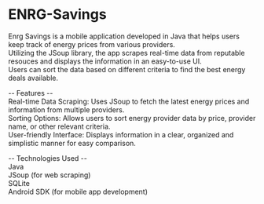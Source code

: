 # ENRG-Savings
Enrg Savings is a mobile application developed in Java that helps users keep track of energy prices from various providers.<br />
Utilizing the JSoup library, the app scrapes real-time data from reputable resouces and displays the information in an easy-to-use UI.<br />
Users can sort the data based on different criteria to find the best energy deals available.

-- Features --<br />
Real-time Data Scraping: Uses JSoup to fetch the latest energy prices and information from multiple providers.<br />
Sorting Options: Allows users to sort energy provider data by price, provider name, or other relevant criteria.<br />
User-friendly Interface: Displays information in a clear, organized and simplistic manner for easy comparison.

-- Technologies Used --<br />
Java<br />
JSoup (for web scraping) <br />
SQLite<br />
Android SDK (for mobile app development)
